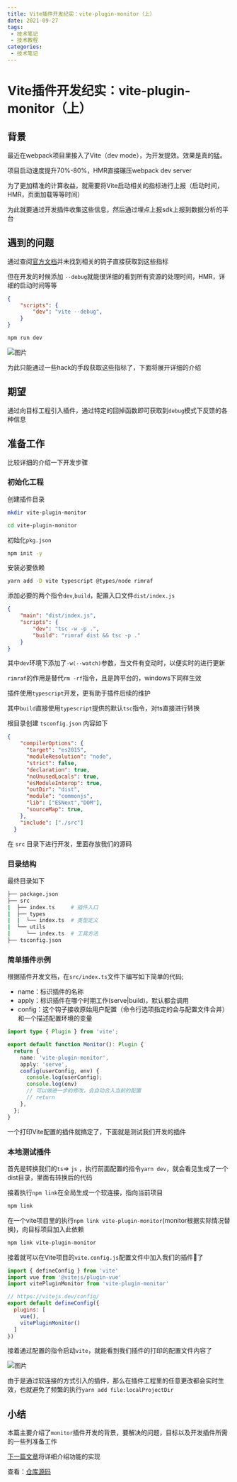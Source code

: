 ```yaml
---
title: Vite插件开发纪实：vite-plugin-monitor（上）
date: 2021-09-27
tags:
 - 技术笔记
 - 技术教程
categories:
 - 技术笔记
---
```

# Vite插件开发纪实：vite-plugin-monitor（上）

## 背景
最近在webpack项目里接入了Vite（dev mode），为开发提效。效果是真的猛。

项目启动速度提升70%-80%，HMR直接碾压webpack dev server

为了更加精准的计算收益，就需要将Vite启动相关的指标进行上报（启动时间，HMR，页面加载等等时间）

为此就要通过开发插件收集这些信息，然后通过埋点上报sdk上报到数据分析的平台

## 遇到的问题
通过查阅[官方文档](https://vitejs.dev/guide/api-plugin.html)并未找到相关的钩子直接获取到这些指标

但在开发的时候添加 `--debug`就能很详细的看到所有资源的处理时间，HMR，详细的启动时间等等

```json
{
    "scripts": {
        "dev": "vite --debug",
    }
}
```
```sh
npm run dev
```
![图片](https://img.cdn.sugarat.top/mdImg/MTYzMjcyMjY1NzQxMQ==632722657411)

为此只能通过一些hack的手段获取这些指标了，下面将展开详细的介绍

## 期望
通过向目标工程引入插件，通过特定的回掉函数即可获取到`debug`模式下反馈的各种信息

## 准备工作
比较详细的介绍一下开发步骤

### 初始化工程
创建插件目录
```sh
mkdir vite-plugin-monitor

cd vite-plugin-monitor
```
初始化`pkg.json`

```sh
npm init -y
```

安装必要依赖
```sh
yarn add -D vite typescript @types/node rimraf
```

添加必要的两个指令`dev`,`build`，配置入口文件`dist/index.js`
```json
{
    "main": "dist/index.js",
    "scripts": {
        "dev": "tsc -w -p .",
        "build": "rimraf dist && tsc -p ."
    }
}
```
其中`dev`环境下添加了`-w(--watch)`参数，当文件有变动时，以便实时的进行更新


`rimraf`的作用是替代`rm -rf`指令，且是跨平台的，windows下同样生效

插件使用`typescript`开发，更有助于插件后续的维护

其中`build`直接使用`typescript`提供的默认`tsc`指令，对ts直接进行转换

根目录创建 `tsconfig.json` 内容如下
```json
{
    "compilerOptions": {
      "target": "es2015",
      "moduleResolution": "node",
      "strict": false,
      "declaration": true,
      "noUnusedLocals": true,
      "esModuleInterop": true,
      "outDir": "dist",
      "module": "commonjs",
      "lib": ["ESNext","DOM"],
      "sourceMap": true,
    },
    "include": ["./src"]
  }
```
在 `src` 目录下进行开发，里面存放我们的源码

### 目录结构
最终目录如下
```sh
├── package.json
├── src
|  ├── index.ts     # 插件入口
|  ├── types        
|  |  └── index.ts  # 类型定义
|  └── utils
|     └── index.ts  # 工具方法
├── tsconfig.json
```

### 简单插件示例
根据插件开发文档，在`src/index.ts`文件下编写如下简单的代码;
* name：标识插件的名称
* apply：标识插件在哪个时期工作(serve|build)，默认都会调用
* config：这个钩子接收原始用户配置（命令行选项指定的会与配置文件合并）和一个描述配置环境的变量
```ts
import type { Plugin } from 'vite';

export default function Monitor(): Plugin {
  return {
    name: 'vite-plugin-monitor',
    apply: 'serve',
    config(userConfig, env) {
      console.log(userConfig);
      console.log(env)
      // 可以做进一步的修改，会自动合入当前的配置
      // return
    },
  };
}
```
一个打印Vite配置的插件就搞定了，下面就是测试我们开发的插件

### 本地测试插件
首先是转换我们的`ts`=> `js` ，执行前面配置的指令`yarn dev`，就会看见生成了一个dist目录，里面有转换后的代码

接着执行`npm link`在全局生成一个软连接，指向当前项目
```sh
npm link
```

在一个vite项目里的执行`npm link vite-plugin-monitor`(monitor根据实际情况替换)，向目标项目加入此依赖
```sh
npm link vite-plugin-monitor
```

接着就可以在Vite项目的`vite.config.js`配置文件中加入我们的插件了
```js
import { defineConfig } from 'vite'
import vue from '@vitejs/plugin-vue'
import vitePluginMonitor from 'vite-plugin-monitor'

// https://vitejs.dev/config/
export default defineConfig({
  plugins: [
    vue(),
    vitePluginMonitor()
  ]
})
```
接着通过配置的指令启动`vite`，就能看到我们插件的打印的配置文件内容了

![图片](https://img.cdn.sugarat.top/mdImg/MTYzMjc1NTgxNDM4Nw==632755814387)

由于是通过软连接的方式引入的插件，那么在插件工程里的任意更改都会实时生效，也就避免了频繁的执行`yarn add file:localProjectDir`

## 小结
本篇主要介绍了`monitor`插件开发的背景，要解决的问题，目标以及开发插件所需的一些列准备工作

[下一篇文章](./vite-plugin-monitor2.md)将详细介绍功能的实现

查看：[仓库源码](https://github.com/ATQQ/vite-plugin-monitor)

